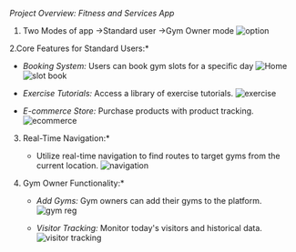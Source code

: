 *Project Overview: Fitness and Services App*

1. Two Modes of app
   ->Standard user
   ->Gym Owner mode
      ![option](https://github.com/asteekgoswami/FitSync-App/assets/96569849/e8a65234-6389-483c-a8fc-b43b60ca244b)



2.Core Features for Standard Users:*
   - *Booking System:* Users can book gym slots for a specific day
        ![Home](https://github.com/asteekgoswami/FitSync-App/assets/96569849/6ba85aab-03db-4e15-b356-902354fc4357) ![slot book](https://github.com/asteekgoswami/FitSync-App/assets/96569849/944c1426-187b-40eb-87b6-ad51fd7aa8cc)
        
   - *Exercise Tutorials:* Access a library of exercise tutorials.
         ![exercise](https://github.com/asteekgoswami/FitSync-App/assets/96569849/9306c48b-06b9-4ebb-858c-4194f46732f8)
        
   - *E-commerce Store:* Purchase products with product tracking.
         ![ecommerce](https://github.com/asteekgoswami/FitSync-App/assets/96569849/80854366-2daf-49fb-a9f8-84d8473fc5ff)
      

     
3. Real-Time Navigation:*
   - Utilize real-time navigation to find routes to target gyms from the current location.
        ![navigation](https://github.com/asteekgoswami/FitSync-App/assets/96569849/d885272c-56dc-4cb3-b07b-e4d637029b58)
        


4. Gym Owner Functionality:*
   - *Add Gyms:* Gym owners can add their gyms to the platform.
        ![gym reg](https://github.com/asteekgoswami/FitSync-App/assets/96569849/19a56028-d95d-4b1e-8af2-0c290cd7eff7)
            

    - *Visitor Tracking:* Monitor today's visitors and historical data.
         ![visitor tracking](https://github.com/asteekgoswami/FitSync-App/assets/96569849/7e1b43c0-f376-4da3-8df4-f8dee74495fa)
          





